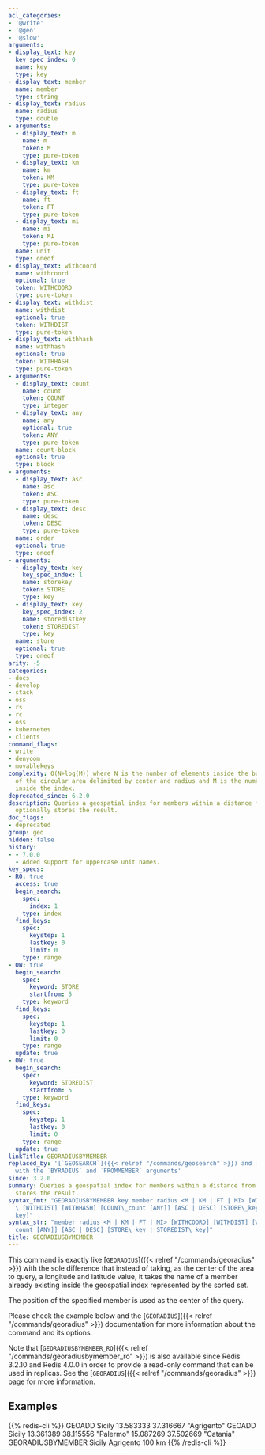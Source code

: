 ```yaml
---
acl_categories:
- '@write'
- '@geo'
- '@slow'
arguments:
- display_text: key
  key_spec_index: 0
  name: key
  type: key
- display_text: member
  name: member
  type: string
- display_text: radius
  name: radius
  type: double
- arguments:
  - display_text: m
    name: m
    token: M
    type: pure-token
  - display_text: km
    name: km
    token: KM
    type: pure-token
  - display_text: ft
    name: ft
    token: FT
    type: pure-token
  - display_text: mi
    name: mi
    token: MI
    type: pure-token
  name: unit
  type: oneof
- display_text: withcoord
  name: withcoord
  optional: true
  token: WITHCOORD
  type: pure-token
- display_text: withdist
  name: withdist
  optional: true
  token: WITHDIST
  type: pure-token
- display_text: withhash
  name: withhash
  optional: true
  token: WITHHASH
  type: pure-token
- arguments:
  - display_text: count
    name: count
    token: COUNT
    type: integer
  - display_text: any
    name: any
    optional: true
    token: ANY
    type: pure-token
  name: count-block
  optional: true
  type: block
- arguments:
  - display_text: asc
    name: asc
    token: ASC
    type: pure-token
  - display_text: desc
    name: desc
    token: DESC
    type: pure-token
  name: order
  optional: true
  type: oneof
- arguments:
  - display_text: key
    key_spec_index: 1
    name: storekey
    token: STORE
    type: key
  - display_text: key
    key_spec_index: 2
    name: storedistkey
    token: STOREDIST
    type: key
  name: store
  optional: true
  type: oneof
arity: -5
categories:
- docs
- develop
- stack
- oss
- rs
- rc
- oss
- kubernetes
- clients
command_flags:
- write
- denyoom
- movablekeys
complexity: O(N+log(M)) where N is the number of elements inside the bounding box
  of the circular area delimited by center and radius and M is the number of items
  inside the index.
deprecated_since: 6.2.0
description: Queries a geospatial index for members within a distance from a member,
  optionally stores the result.
doc_flags:
- deprecated
group: geo
hidden: false
history:
- - 7.0.0
  - Added support for uppercase unit names.
key_specs:
- RO: true
  access: true
  begin_search:
    spec:
      index: 1
    type: index
  find_keys:
    spec:
      keystep: 1
      lastkey: 0
      limit: 0
    type: range
- OW: true
  begin_search:
    spec:
      keyword: STORE
      startfrom: 5
    type: keyword
  find_keys:
    spec:
      keystep: 1
      lastkey: 0
      limit: 0
    type: range
  update: true
- OW: true
  begin_search:
    spec:
      keyword: STOREDIST
      startfrom: 5
    type: keyword
  find_keys:
    spec:
      keystep: 1
      lastkey: 0
      limit: 0
    type: range
  update: true
linkTitle: GEORADIUSBYMEMBER
replaced_by: '[`GEOSEARCH`]({{< relref "/commands/geosearch" >}}) and [`GEOSEARCHSTORE`]({{< relref "/commands/geosearchstore" >}})
  with the `BYRADIUS` and `FROMMEMBER` arguments'
since: 3.2.0
summary: Queries a geospatial index for members within a distance from a member, optionally
  stores the result.
syntax_fmt: "GEORADIUSBYMEMBER key member radius <M | KM | FT | MI> [WITHCOORD]  \
  \ [WITHDIST] [WITHHASH] [COUNT\_count [ANY]] [ASC | DESC] [STORE\_key | STOREDIST\_\
  key]"
syntax_str: "member radius <M | KM | FT | MI> [WITHCOORD] [WITHDIST] [WITHHASH] [COUNT\_\
  count [ANY]] [ASC | DESC] [STORE\_key | STOREDIST\_key]"
title: GEORADIUSBYMEMBER
---
```

This command is exactly like [`GEORADIUS`]({{< relref "/commands/georadius" >}}) with the sole difference that instead
of taking, as the center of the area to query, a longitude and latitude value, it takes the name of a member already existing inside the geospatial index represented by the sorted set.

The position of the specified member is used as the center of the query.

Please check the example below and the [`GEORADIUS`]({{< relref "/commands/georadius" >}}) documentation for more information about the command and its options.

Note that [`GEORADIUSBYMEMBER_RO`]({{< relref "/commands/georadiusbymember_ro" >}}) is also available since Redis 3.2.10 and Redis 4.0.0 in order to provide a read-only command that can be used in replicas. See the [`GEORADIUS`]({{< relref "/commands/georadius" >}}) page for more information.

## Examples

{{% redis-cli %}}
GEOADD Sicily 13.583333 37.316667 "Agrigento"
GEOADD Sicily 13.361389 38.115556 "Palermo" 15.087269 37.502669 "Catania"
GEORADIUSBYMEMBER Sicily Agrigento 100 km
{{% /redis-cli %}}

